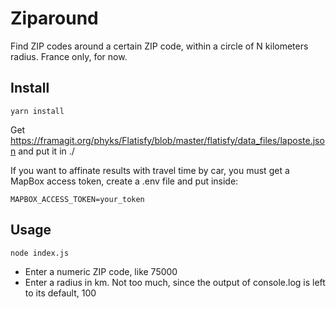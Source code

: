 # Ziparound

Find ZIP codes around a certain ZIP code, within a circle of N kilometers radius. France only, for now.

## Install

    yarn install

Get https://framagit.org/phyks/Flatisfy/blob/master/flatisfy/data_files/laposte.json and put it in ./

If you want to affinate results with travel time by car, you must get a MapBox access token, create a .env file and put inside:

    MAPBOX_ACCESS_TOKEN=your_token

## Usage

    node index.js

+ Enter a numeric ZIP code, like 75000
+ Enter a radius in km. Not too much, since the output of console.log is left to its default, 100